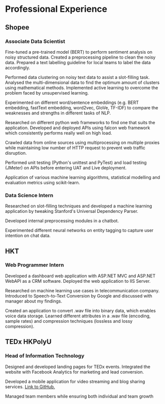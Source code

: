 # Professional Experience

## Shopee
### Associate Data Scientist
Fine-tuned a pre-trained model (BERT) to perform sentiment analysis on noisy structured data. Created a preprocessing pipeline to clean the noisy data. Prepared a text labelling guideline for local teams to label the data accordingly.

Performed data clustering on noisy text data to assist a slot-filling task. Analysed the multi-dimensional data to find the optimum amount of clusters using mathematical methods. Implemented active learning to overcome the problem faced by unsupervised learning.

Experimented on different word/sentence embeddings (e.g. BERT embedding, fastText embedding, word2vec, GloVe, TF-IDF) to compare the weaknesses and strengths in different tasks of NLP.

Researched on different python web frameworks to find one that suits the application. Developed and deployed APIs using falcon web framework which consistently performs really well on high load.

Crawled data from online sources using multiprocessing on multiple proxies while maintaining low number of HTTP request to prevent web traffic disruption.

Performed unit testing (Python's unittest and PyTest) and load testing (JMeter) on APIs before entering UAT and Live deployment.

Application of various machine learning algorithms, statistical modelling and evaluation metrics using scikit-learn.

### Data Science Intern
Researched on slot-filling techniques and developed a machine learning application by tweaking Stanford's Universal Dependency Parser.

Developed internal preprocessing modules in a chatbot.

Experimented different neural networks on entity tagging to capture user intention on chat data.

## HKT
### Web Programmer Intern
Developed a dashboard web application with ASP.NET MVC and ASP.NET WebAPI as a CRM software. Deployed the web application to IIS Server.

Researched on machine learning use cases in telecommunication company. Introduced to Speech-to-Text Conversion by Google and discussed with manager about my findings.

Created an application to convert .wav file into binary data, which enables voice data storage. Learned different attributes in a .wav file (encoding, sample rates) and compression techniques (lossless and lossy compression).

## TEDx HKPolyU
### Head of Information Technology
Designed and developed landing pages for TEDx events. Integrated the website with Facebook Analytics for marketing and lead conversion.

Developed a mobile application for video streaming and blog sharing services. [Link to GitHub.](https://www.github.com/jackyangara/tedxhkpolyu)

Managed team members while ensuring both individual and team growth
